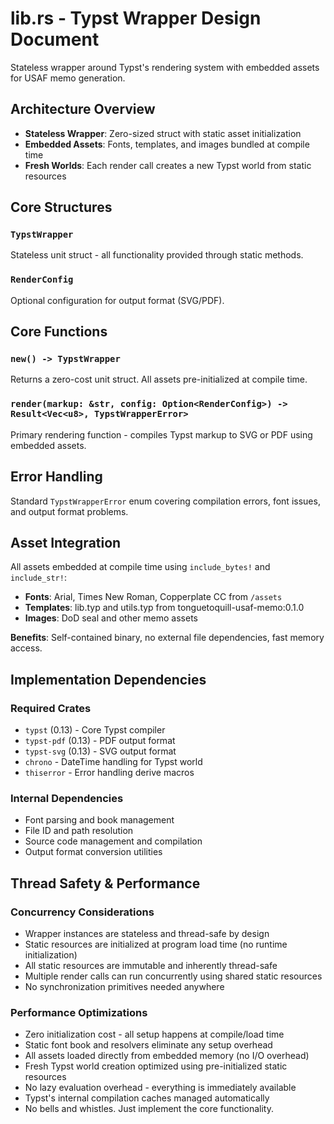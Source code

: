 # lib.rs - Typst Wrapper Design Document

Stateless wrapper around Typst's rendering system with embedded assets for USAF memo generation.

## Architecture Overview

- **Stateless Wrapper**: Zero-sized struct with static asset initialization
- **Embedded Assets**: Fonts, templates, and images bundled at compile time
- **Fresh Worlds**: Each render call creates a new Typst world from static resources

## Core Structures

### `TypstWrapper`
Stateless unit struct - all functionality provided through static methods.

### `RenderConfig`  
Optional configuration for output format (SVG/PDF).

## Core Functions

### `new() -> TypstWrapper`
Returns a zero-cost unit struct. All assets pre-initialized at compile time.

### `render(markup: &str, config: Option<RenderConfig>) -> Result<Vec<u8>, TypstWrapperError>`
Primary rendering function - compiles Typst markup to SVG or PDF using embedded assets.


## Error Handling

Standard `TypstWrapperError` enum covering compilation errors, font issues, and output format problems.

## Asset Integration

All assets embedded at compile time using `include_bytes!` and `include_str!`:

- **Fonts**: Arial, Times New Roman, Copperplate CC from `/assets`
- **Templates**: lib.typ and utils.typ from tonguetoquill-usaf-memo:0.1.0
- **Images**: DoD seal and other memo assets

**Benefits**: Self-contained binary, no external file dependencies, fast memory access.

## Implementation Dependencies

### Required Crates
- `typst` (0.13) - Core Typst compiler
- `typst-pdf` (0.13) - PDF output format
- `typst-svg` (0.13) - SVG output format  
- `chrono` - DateTime handling for Typst world
- `thiserror` - Error handling derive macros

### Internal Dependencies
- Font parsing and book management
- File ID and path resolution
- Source code management and compilation
- Output format conversion utilities

## Thread Safety & Performance

### Concurrency Considerations
- Wrapper instances are stateless and thread-safe by design
- Static resources are initialized at program load time (no runtime initialization)
- All static resources are immutable and inherently thread-safe
- Multiple render calls can run concurrently using shared static resources
- No synchronization primitives needed anywhere

### Performance Optimizations
- Zero initialization cost - all setup happens at compile/load time
- Static font book and resolvers eliminate any setup overhead
- All assets loaded directly from embedded memory (no I/O overhead)
- Fresh Typst world creation optimized using pre-initialized static resources
- No lazy evaluation overhead - everything is immediately available
- Typst's internal compilation caches managed automatically
- No bells and whistles. Just implement the core functionality.